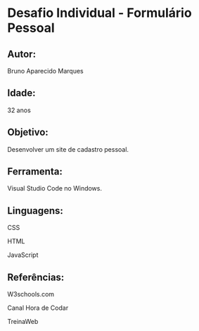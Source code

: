 # Desafio Individual - Formulário Pessoal

## Autor:

Bruno Aparecido Marques

## Idade:

32 anos

## Objetivo:

Desenvolver um site de cadastro pessoal.

## Ferramenta:

Visual Studio Code no Windows.

## Linguagens:

CSS

HTML

JavaScript

## Referências:

W3schools.com

Canal Hora de Codar

TreinaWeb



